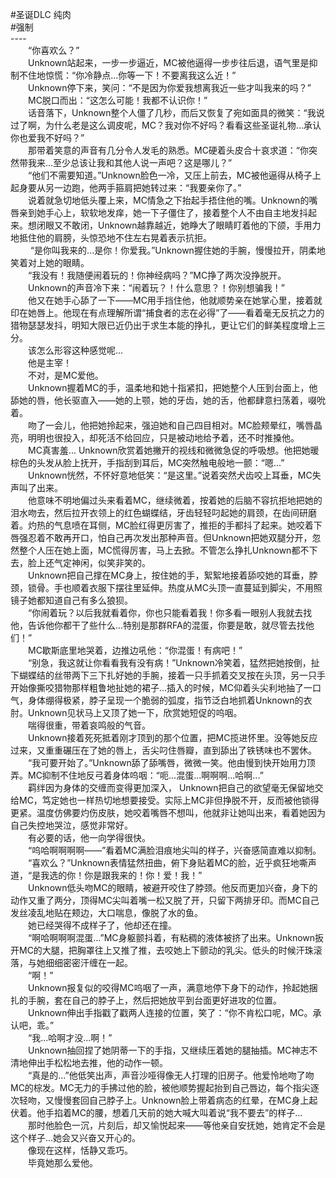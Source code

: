 ﻿#圣诞DLC 纯肉<br/>
#强制<br/>
----<br/>
　　“你喜欢么？”<br/>
　　Unknown站起来，一步一步逼近，MC被他逼得一步步往后退，语气里是抑制不住地惊慌：“你冷静点...你等一下！不要离我这么近！”<br/>
　　Unknown停下来，笑问：“不是因为你爱我想离我近一些才叫我来的吗？”　<br/>
　　MC脱口而出：“这怎么可能！我都不认识你！”<br/>
　　话音落下，Unknown整个人僵了几秒，而后又恢复了宛如面具的微笑：“我说过了啊，为什么老是这么调皮呢，MC？我对你不好吗？看看这些圣诞礼物...承认你也爱我不好吗？”<br/>
　　那带着笑意的声音有几分令人发毛的熟悉。MC硬着头皮合十哀求道：“你突然带我来...至少总该让我和其他人说一声吧？这是哪儿？”<br/>
　　“他们不需要知道。”Unknown脸色一冷，又压上前去，MC被他逼得从椅子上起身要从另一边跑，他两手箍肩把她转过来：“我要亲你了。”<br/>
　　说着就急切地低头覆上来，MC情急之下抬起手捂住他的嘴。Unknown的嘴唇亲到她手心上，软软地发痒，她一下子僵住了，接着整个人不由自主地发抖起来。想闭眼又不敢闭，Unknown越靠越近，她睁大了眼睛盯着他的下颌，手用力地抵住他的肩膀，头惊恐地不住左右晃着表示抗拒。<br/>
　　 “是你叫我来的...是你！你爱我。”Unknown握住她的手腕，慢慢拉开，阴柔地笑着对上她的眼睛。<br/>
　　“我没有！我随便闹着玩的！你神经病吗？”MC挣了两次没挣脱开。<br/>
　　Unknown的声音冷下来：“闹着玩？！什么意思？！你别想骗我！”<br/>
　　他又在她手心舔了一下——MC用手挡住他，他就顺势亲在她掌心里，接着就印在她唇上。他现在有点理解所谓“捕食者的志在必得”了——看着毫无反抗之力的猎物瑟瑟发抖，明知大限已近仍出于求生本能的挣扎，更让它们的鲜美程度增上三分。<br/>
　　该怎么形容这种感觉呢...<br/>
　　他是主宰！<br/>
　　不对，是MC爱他。<br/>
　　Unknown握着MC的手，温柔地和她十指紧扣，把她整个人压到台面上，他舔她的唇，他长驱直入——她的上颚，她的牙齿，她的舌，他都肆意扫荡着，啜吮着。<br/>
　　吻了一会儿，他把她拎起来，强迫她和自己四目相对。MC脸颊晕红，嘴唇晶亮，明明也很投入，却死活不给回应，只是被动地给予着，还不时推搡他。<br/>
　　MC真害羞... Unknown欣赏着她撇开的视线和微微急促的呼吸想。他把她暖棕色的头发从脸上抚开，手指刮到耳后，MC突然触电般地一颤：“嗯...”<br/>
　　Unknown恍然，不怀好意地低笑：“是这里。”说着突然犬齿咬上耳垂，MC失声叫了出来。<br/>
　　他意味不明地偏过头来看着MC，继续微着，按着她的后脑不容抗拒地把她的泪水吻去，然后拉开衣领上的红色蝴蝶结，牙齿轻轻叼起她的肩颈，在齿间研磨着。灼热的气息喷在耳侧，MC脸红得更厉害了，推拒的手都抖了起来。她咬着下唇强忍着不敢再开口，怕自己再次发出那种声音。但Unknown把她双腿分开，忽然整个人压在她上面，MC慌得厉害，马上去掀。不管怎么挣扎Unknown都不下去，脸上还气定神闲，似笑非笑的。<br/>
　　Unknown把自己撑在MC身上，按住她的手，絮絮地接着舔咬她的耳垂，脖颈，锁骨。手也顺着衣服下摆往里延伸。热度从MC头顶一直蔓延到脚尖，不用照镜子她都知道自己有多么狼狈。<br/>
　　“你闹着玩？以后我就看着你，你也只能看着我！你多看一眼别人我就去找他，告诉他你都干了些什么...特别是那群RFA的混蛋，你要是敢，就尽管去找他们！”<br/>
　　MC歇斯底里地哭着，边推边吼他：“你混蛋！有病吧！”<br/>
　　“别急，我这就让你看看我有没有病！”Unknown冷笑着，猛然把她按倒，扯下蝴蝶结的丝带两下三下扎好她的手腕，接着一只手抓着交叉按在头顶，另一只手开始像撕咬猎物那样粗鲁地扯她的裙子...插入的时候，MC仰着头尖利地抽了一口气，身体绷得极紧，脖子呈现一个脆弱的弧度，指节泛白地抓着Unknown的衣肘。Unknown见状马上又顶了她一下，欣赏她短促的呜咽。<br/>
　　喘得很重，带着哀鸣般的气音。<br/>
　　Unknown接着死死抵着刚才顶到的那个位置，把MC揽进怀里。没等她反应过来，又重重碾压在了她的唇上，舌尖叼住唇瓣，直到舔出了铁锈味也不罢休。<br/>
　　“我可要开始了。”Unknown舔了舔嘴唇，微微一笑。他由慢到快开始用力顶弄。MC抑制不住地反弓着身体呜咽：“呃...混蛋...啊啊啊...哈啊...”<br/>
　　羁绊因为身体的交缠而变得更加深入， Unknown把自己的欲望毫无保留地交给MC，笃定她也一样热切地想要接受。实际上MC非但挣脱不开，反而被他锁得更紧。温度仿佛要灼伤皮肤，她咬着嘴唇不想叫，他就非让她叫出来，看着她因为自己失控地哭泣，感觉非常好。<br/>
　　有必要的话，他一向学得很快。<br/>
　　“呜哈啊啊啊啊——”看着MC满脸泪痕地尖叫的样子，兴奋感简直难以抑制。<br/>
　　“喜欢么？”Unknown表情猛然扭曲，俯下身贴着MC的脸，近乎疯狂地嘶声道，“是我选的你！你是跟我来的！你！爱！我！”<br/>
　　Unknown低头吻MC的眼睛，被避开咬住了脖颈。他反而更加兴奋，身下的动作又重了两分，顶得MC尖叫着嘴一松又脱了开，只留下两排牙印。而MC自己发丝凌乱地贴在颊边，大口喘息，像脱了水的鱼。<br/>
　　她已经哭得不成样子了，他却还在撞。<br/>
　　“啊哈啊啊啊混蛋...”MC身躯颤抖着，有粘稠的液体被挤了出来。Unknown扳开MC的大腿，把胸罩往上又推了推，去咬她上下颤动的乳尖。低头的时候汗珠滚落，与她细细密密汗缠在一起。<br/>
　　“啊！”<br/>
　　Unknown报复似的咬得MC呜咽了一声，满意地停下身下的动作，拎起她捆扎的手腕，套在自己的脖子上，然后把她放平到台面更好进攻的位置。<br/>
　　Unknown伸出手指戳了戳两人连接的位置，笑了：“你不肯松口呢，MC。承认吧，乖。”<br/>
　　“我...哈啊才没...啊！”<br/>
　　Unknown抽回捏了她阴蒂一下的手指，又继续压着她的腿抽插。MC神志不清地伸出手松松地去推，他的动作一顿。<br/>
　　“真是的...”他低笑出声，声音沙哑得像无人打理的旧房子。他爱怜地吻了吻MC的棕发。MC无力的手拂过他的脸，被他顺势握起抬到自己唇边，每个指尖逐次轻吻，又慢慢套回自己脖子上。Unknown脸上带着病态的红晕，在MC身上起伏着。他手掐着MC的腰，想着几天前的她大喊大叫着说“我不要去”的样子...<br/>
　　那时他脸色一沉，片刻后，却又愉悦起来——等他亲自安抚她，她肯定不会是这个样子...她会又兴奋又开心的。<br/>
　　像现在这样，恬静又乖巧。<br/>
　　毕竟她那么爱他。<br/>
